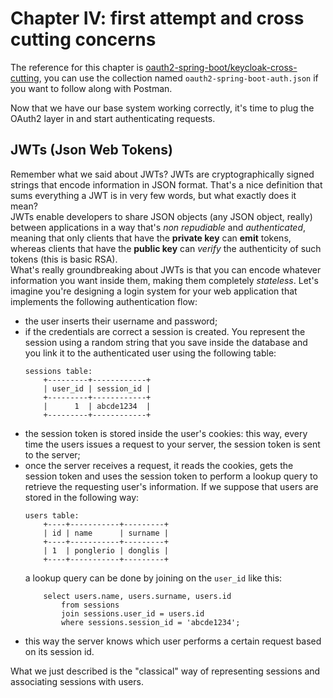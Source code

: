 # Chapter IV: first attempt and cross cutting concerns
The reference for this chapter is [oauth2-spring-boot/keycloak-cross-cutting](https://github.com/emilianomaccaferri/oauth2-spring-boot/tree/keycloak-cross-cutting), you can use the collection named `oauth2-spring-boot-auth.json` if you want to follow along with Postman.

Now that we have our base system working correctly, it's time to plug the OAuth2 layer in and start authenticating requests.<br>
## JWTs (Json Web Tokens)
Remember what we said about JWTs? JWTs are cryptographically signed strings that encode information in JSON format. That's a nice definition that sums everything a JWT is in very few words, but what exactly does it mean?
<br>
JWTs enable developers to share JSON objects (any JSON object, really) between applications in a way that's _non repudiable_ and _authenticated_, meaning that only clients that have the __private key__ can __emit__ tokens, whereas clients that have the __public key__ can _verify_ the authenticity of such tokens (this is basic RSA).<br>
What's really groundbreaking about JWTs is that you can encode whatever information you want inside them, making them completely _stateless_. Let's imagine you're designing a login system for your web application that implements the following authentication flow:

- the user inserts their username and password;
- if the credentials are correct a session is created. You represent the session using a random string that you save inside the database and you link it to the authenticated user using the following table:
    ```
    sessions table:
        +---------+------------+
        | user_id | session_id |
        +---------+------------+
        |      1  | abcde1234  |
        +---------+------------+
    ```
- the session token is stored inside the user's cookies: this way, every time the users issues a request to your server, the session token is sent to the server;
- once the server receives a request, it reads the cookies, gets the session token and uses the session token to perform a lookup query to retrieve the requesting user's information. If we suppose that users are stored in the following way:
    ```
    users table:
        +----+-----------+---------+
        | id | name      | surname |
        +----+-----------+---------+
        | 1  | ponglerio | donglis |
        +----+-----------+---------+
    ```
    a lookup query can be done by joining on the `user_id` like this:
    ``` 
        select users.name, users.surname, users.id
            from sessions 
            join sessions.user_id = users.id
            where sessions.session_id = 'abcde1234';
    ```
- this way the server knows which user performs a certain request based on its session id.

What we just described is the "classical" way of representing sessions and associating sessions with users.